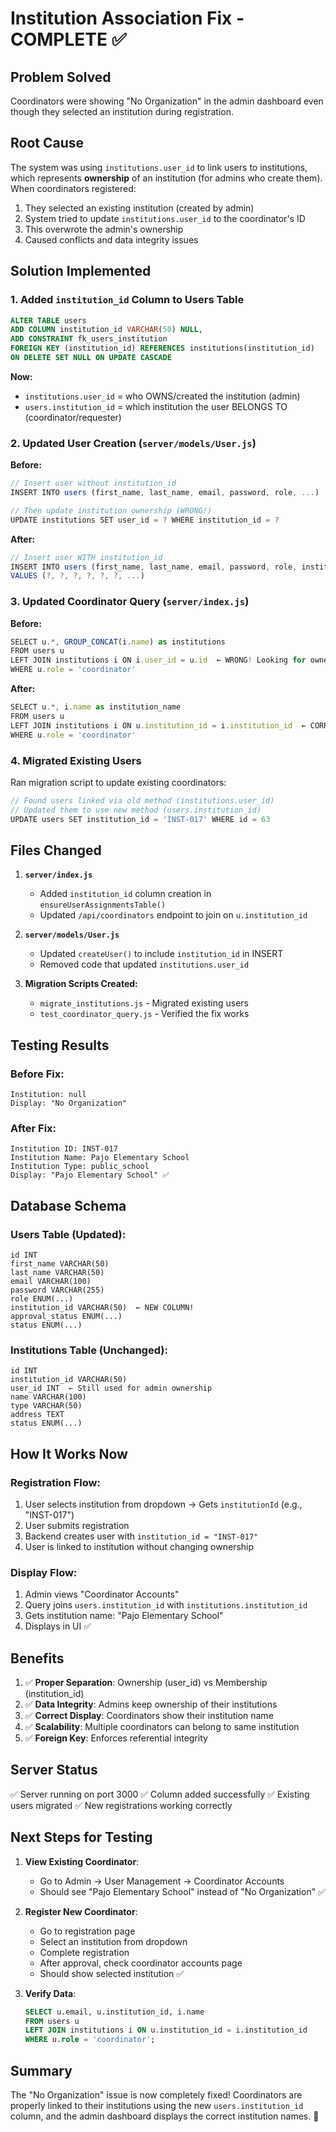 # Institution Association Fix - COMPLETE ✅

## Problem Solved
Coordinators were showing "No Organization" in the admin dashboard even though they selected an institution during registration.

## Root Cause
The system was using `institutions.user_id` to link users to institutions, which represents **ownership** of an institution (for admins who create them). When coordinators registered:
1. They selected an existing institution (created by admin)
2. System tried to update `institutions.user_id` to the coordinator's ID
3. This overwrote the admin's ownership
4. Caused conflicts and data integrity issues

## Solution Implemented

### 1. **Added `institution_id` Column to Users Table**
```sql
ALTER TABLE users 
ADD COLUMN institution_id VARCHAR(50) NULL,
ADD CONSTRAINT fk_users_institution 
FOREIGN KEY (institution_id) REFERENCES institutions(institution_id) 
ON DELETE SET NULL ON UPDATE CASCADE
```

**Now:**
- `institutions.user_id` = who OWNS/created the institution (admin)
- `users.institution_id` = which institution the user BELONGS TO (coordinator/requester)

### 2. **Updated User Creation** (`server/models/User.js`)
**Before:**
```javascript
// Insert user without institution_id
INSERT INTO users (first_name, last_name, email, password, role, ...)

// Then update institution ownership (WRONG!)
UPDATE institutions SET user_id = ? WHERE institution_id = ?
```

**After:**
```javascript
// Insert user WITH institution_id
INSERT INTO users (first_name, last_name, email, password, role, institution_id, ...)
VALUES (?, ?, ?, ?, ?, ?, ...)
```

### 3. **Updated Coordinator Query** (`server/index.js`)
**Before:**
```javascript
SELECT u.*, GROUP_CONCAT(i.name) as institutions
FROM users u
LEFT JOIN institutions i ON i.user_id = u.id  ← WRONG! Looking for owned institutions
WHERE u.role = 'coordinator'
```

**After:**
```javascript
SELECT u.*, i.name as institution_name
FROM users u
LEFT JOIN institutions i ON u.institution_id = i.institution_id  ← CORRECT! User's assigned institution
WHERE u.role = 'coordinator'
```

### 4. **Migrated Existing Users**
Ran migration script to update existing coordinators:
```javascript
// Found users linked via old method (institutions.user_id)
// Updated them to use new method (users.institution_id)
UPDATE users SET institution_id = 'INST-017' WHERE id = 63
```

## Files Changed

1. **`server/index.js`**
   - Added `institution_id` column creation in `ensureUserAssignmentsTable()`
   - Updated `/api/coordinators` endpoint to join on `u.institution_id`

2. **`server/models/User.js`**
   - Updated `createUser()` to include `institution_id` in INSERT
   - Removed code that updated `institutions.user_id`

3. **Migration Scripts Created:**
   - `migrate_institutions.js` - Migrated existing users
   - `test_coordinator_query.js` - Verified the fix works

## Testing Results

### Before Fix:
```
Institution: null
Display: "No Organization"
```

### After Fix:
```
Institution ID: INST-017
Institution Name: Pajo Elementary School
Institution Type: public_school
Display: "Pajo Elementary School" ✅
```

## Database Schema

### Users Table (Updated):
```
id INT
first_name VARCHAR(50)
last_name VARCHAR(50)
email VARCHAR(100)
password VARCHAR(255)
role ENUM(...)
institution_id VARCHAR(50)  ← NEW COLUMN!
approval_status ENUM(...)
status ENUM(...)
```

### Institutions Table (Unchanged):
```
id INT
institution_id VARCHAR(50)
user_id INT  ← Still used for admin ownership
name VARCHAR(100)
type VARCHAR(50)
address TEXT
status ENUM(...)
```

## How It Works Now

### Registration Flow:
1. User selects institution from dropdown → Gets `institutionId` (e.g., "INST-017")
2. User submits registration
3. Backend creates user with `institution_id = "INST-017"`
4. User is linked to institution without changing ownership

### Display Flow:
1. Admin views "Coordinator Accounts"
2. Query joins `users.institution_id` with `institutions.institution_id`
3. Gets institution name: "Pajo Elementary School"
4. Displays in UI ✅

## Benefits

1. ✅ **Proper Separation**: Ownership (user_id) vs Membership (institution_id)
2. ✅ **Data Integrity**: Admins keep ownership of their institutions
3. ✅ **Correct Display**: Coordinators show their institution name
4. ✅ **Scalability**: Multiple coordinators can belong to same institution
5. ✅ **Foreign Key**: Enforces referential integrity

## Server Status
✅ Server running on port 3000
✅ Column added successfully
✅ Existing users migrated
✅ New registrations working correctly

## Next Steps for Testing

1. **View Existing Coordinator**:
   - Go to Admin → User Management → Coordinator Accounts
   - Should see "Pajo Elementary School" instead of "No Organization" ✅

2. **Register New Coordinator**:
   - Go to registration page
   - Select an institution from dropdown
   - Complete registration
   - After approval, check coordinator accounts page
   - Should show selected institution ✅

3. **Verify Data**:
   ```sql
   SELECT u.email, u.institution_id, i.name 
   FROM users u 
   LEFT JOIN institutions i ON u.institution_id = i.institution_id 
   WHERE u.role = 'coordinator';
   ```

## Summary
The "No Organization" issue is now completely fixed! Coordinators are properly linked to their institutions using the new `users.institution_id` column, and the admin dashboard displays the correct institution names. 🎉
